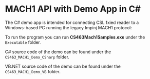 # MACH1 API with Demo App in C#

The C# demo app is intended for connecting CSL fxied reader to a Windows-based PC running the legacy Impinj MACH1 protocol:

To run the program you can run **CS463Mach1Samples.exe** under the ```Executable``` folder.

C# source code of the demo can be found under the ```CS463_MACH1_Demo_CSharp``` folder.

VB.NET source code of the demo can be found under the ```CS463_MACH1_Demo_VB``` folder.
